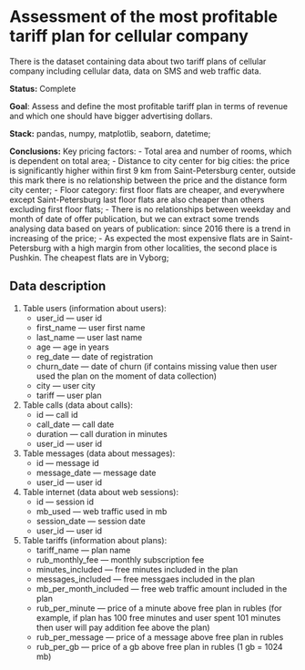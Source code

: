 # Assessment of the most profitable tariff plan for cellular company
There is the dataset containing data about two tariff plans of cellular company including cellular data, data on SMS and web traffic data.

**Status:** Complete

**Goal**: Assess and define the most profitable tariff plan in terms of revenue and which one should have bigger advertising dollars.

**Stack:** pandas, numpy, matplotlib, seaborn, datetime;

**Conclusions:**
Key pricing factors:
    - Total area and number of rooms, which is dependent on total area;
    - Distance to city center for big cities: the price is significantly higher within first 9 km from Saint-Petersburg center, outside this mark there is no relationship between the price and the distance form city center;
    - Floor category: first floor flats are cheaper, and everywhere except Saint-Petersburg last floor flats are also cheaper than others excluding first floor flats;
    - There is no relationships between weekday and month of date of offer publication, but we can extract some trends analysing data based on years of publication: since 2016 there is a trend in increasing of the price;
    - As expected the most expensive flats are in Saint-Petersburg with a high margin from other localities, the second place is Pushkin. The cheapest flats are in Vyborg;

## Data description

1. Table users (information about users):
    - user_id — user id
    - first_name — user first name
    - last_name — user last name
    - age — age in years
    - reg_date — date of registration
    - churn_date — date of churn (if contains missing value then user used the plan on the moment of data collection)
    - city — user city
    - tariff — user plan
2. Table calls (data about calls):
    - id — call id
    - call_date — call date
    - duration — call duration in minutes
    - user_id — user id
3. Table messages (data about messages):
    - id — message id
    - message_date — message date
    - user_id — user id
4. Table internet (data about web sessions):
    - id — session id
    - mb_used — web traffic used in mb
    - session_date — session date
    - user_id — user id
5. Table tariffs (information about plans):
    - tariff_name — plan name
    - rub_monthly_fee — monthly subscription fee
    - minutes_included — free minutes included in the plan
    - messages_included — free messgaes included in the plan
    - mb_per_month_included — free web traffic amount included in the plan
    - rub_per_minute — price of a minute above free plan in rubles (for example, if plan has 100 free minutes and user spent 101 minutes then user will pay addition fee above the plan)
    - rub_per_message — price of a message above free plan in rubles
    - rub_per_gb — price of a gb above free plan in rubles (1 gb = 1024 mb)
